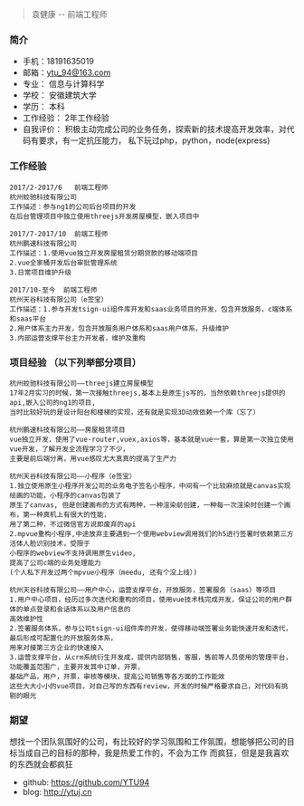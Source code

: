 
 > 袁健康 -- 前端工程师
  
 ### 简介	

 * 手机：18191635019
 * 邮箱：ytu_94@163.com
 * 专业：	信息与计算科学           
 * 学校：	安徽建筑大学    
 * 学历： 本科
 * 工作经验： 2年工作经验
 * 自我评价： 积极主动完成公司的业务任务，探索新的技术提高开发效率，对代码有要求，有一定抗压能力，
          私下玩过php，python，node(express)

### 工作经验

```
2017/2-2017/6	前端工程师
杭州蛟驰科技有限公司
工作描述：参与ng1的公司后台项目的开发
在后台管理项目中独立使用threejs开发房屋模型，嵌入项目中

2017/7-2017/10	前端工程师
杭州鹏速科技有限公司
工作描述：1.使用vue独立开发房屋租赁分期贷款的移动端项目
2.vue全家桶开发后台审批管理系统
3.日常项目维护升级

2017/10-至今	前端工程师
杭州天谷科技有限公司（e签宝）
工作描述：1.参与开发tsign-ui组件库开发和saas业务项目的开发，包含开放服务，c端体系和saas平台
2.用户体系主力开发，包含开放服务用户体系和saas用户体系，升级维护
3.内部运营支撑平台主力开发者，维护及重构

```

### 项目经验 （以下列举部分项目）

```
杭州蛟驰科技有限公司——threejs建立房屋模型
17年2月实习的时候，第一次接触threejs,基本上是原生js写的，当然依赖threejs提供的api,嵌入公司的ng1的项目,
当时比较好玩的是设计阳台和楼梯的实现，还有就是实现3D动效依赖一个库（忘了）

杭州鹏速科技有限公司——房屋租赁项目
vue独立开发，使用了vue-router,vuex,axios等，基本就是vue一套，算是第一次独立使用vue开发，了解开发全流程学习了不少，
主要是前后端分离，用vue感叹尤大真真的提高了生产力

杭州天谷科技有限公司——小程序（e签宝）
1.独立使用原生小程序开发公司的业务电子签名小程序，中间有一个比较麻烦就是canvas实现绘画的功能，小程序的canvas包装了
原生了canvas, 但是创建画布的方式有两种，一种渲染前创建，一种每一次渲染时创建一个画布，第一种真机上有很大的性能，
用了第二种，不过微信官方说即废弃的api
2.mpvue重构小程序,中途放弃主要遇到一个使用webview调用我们的h5进行签署时依赖第三方活体人脸识别技术，受限于
小程序的webview不支持调用原生video, 
提高了公司c端的业务处理能力
(个人私下开发过两个mpvue小程序（meedu, 还有个没上线）)

杭州天谷科技有限公司——用户中心，运营支撑平台，开放服务，签署服务（saas）等项目
1.用户中心项目，经历过多次迭代和重构的项目，使用vue技术栈完成开发，保证公司的用户群体的单点登录和会话体系以及用户信息的
高效维护性
2.签署服务体系，参与公司tsign-ui组件库的开发，使得移动端签署业务能快速开发和迭代，最后形成可配置化的开放服务体系，
用来对接第三方企业的快速接入
3.运营支撑平台，从crm系统衍生开发成，提供内部销售，客服，售前等人员使用的管理平台，功能覆盖范围广，主要开发其中订单，开票，
基础产品，用户，开票，审核等模块，提高公司销售等各方面的工作能效
这些大大小小的vue项目，对自己写的东西有review，开发的时候严格要求自己，对代码有挑剔的眼光

```
### 期望
想找一个团队氛围好的公司，有比较好的学习氛围和工作氛围，想能够把公司的目标当成自己的目标的那种，我是热爱工作的，不会为工作
而疯狂，但是是我喜欢的东西就会都疯狂

* github: https://github.com/YTU94
* blog: http://ytuj.cn

